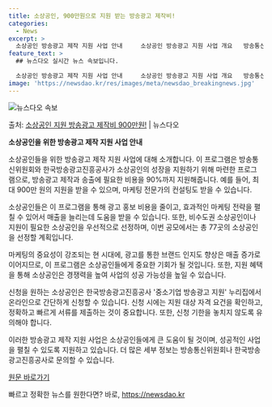 ```yaml
---
title: 소상공인, 900만원으로 지원 받는 방송광고 제작비!
categories:
  - News
excerpt: >
  소상공인 방송광고 제작 지원 사업 안내     소상공인 방송광고 지원 사업 개요   방송통신위원회와 한국방송…
feature_text: >
  ## 뉴스다오 실시간 뉴스 속보입니다.

  소상공인 방송광고 제작 지원 사업 안내     소상공인 방송광고 지원 사업 개요   방송통신위원회와 한국방송…
image: 'https://newsdao.kr/res/images/meta/newsdao_breakingnews.jpg'
---
```


![뉴스다오 속보](https://newsdao.kr/res/images/meta/newsdao_breakingnews.jpg)

<p>출처: <a href="https://newsdao.kr/4239" rel="dofollow">소상공인 지원 방송광고 제작비 900만원!</a> | 뉴스다오</p>

**소상공인을 위한 방송광고 제작 지원 사업 안내**

소상공인들을 위한 방송광고 제작 지원 사업에 대해 소개합니다. 이 프로그램은 방송통신위원회와 한국방송광고진흥공사가 소상공인의 성장을 지원하기 위해 마련한 프로그램으로, 방송광고 제작과 송출에 필요한 비용을 90%까지 지원해줍니다. 예를 들어, 최대 900만 원의 지원을 받을 수 있으며, 마케팅 전문가의 컨설팅도 받을 수 있습니다.

소상공인들은 이 프로그램을 통해 광고 홍보 비용을 줄이고, 효과적인 마케팅 전략을 펼칠 수 있어서 매출을 늘리는데 도움을 받을 수 있습니다. 또한, 비수도권 소상공인이나 지원이 필요한 소상공인을 우선적으로 선정하며, 이번 공모에서는 총 77곳의 소상공인을 선정할 계획입니다.

마케팅의 중요성이 강조되는 현 시대에, 광고를 통한 브랜드 인지도 향상은 매출 증가로 이어지므로, 이 프로그램은 소상공인들에게 중요한 기회가 될 것입니다. 또한, 지원 혜택을 통해 소상공인은 경쟁력을 높여 사업의 성공 가능성을 높일 수 있습니다.

신청을 원하는 소상공인은 한국방송광고진흥공사 '중소기업 방송광고 지원' 누리집에서 온라인으로 간단하게 신청할 수 있습니다. 신청 시에는 지원 대상 자격 요건을 확인하고, 정확하고 빠르게 서류를 제출하는 것이 중요합니다. 또한, 신청 기한을 놓치지 않도록 유의해야 합니다.

이러한 방송광고 제작 지원 사업은 소상공인들에게 큰 도움이 될 것이며, 성공적인 사업을 펼칠 수 있도록 지원하고 있습니다. 더 많은 세부 정보는 방송통신위원회나 한국방송광고진흥공사로 문의할 수 있습니다.

[원문 바로가기](https://newsdao.kr/4239) 

빠르고 정확한 뉴스를 원한다면? 바로, <a href="https://newsdao.kr" rel="dofollow">https://newsdao.kr</a>


